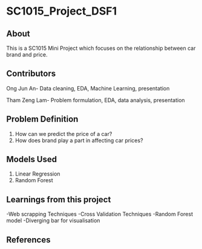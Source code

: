 # SC1015_Project_DSF1

## About
This is a SC1015 Mini Project which focuses on the relationship between car brand and price. 

## Contributors
Ong Jun An- Data cleaning, EDA, Machine Learning, presentation

Tham Zeng Lam- Problem formulation, EDA, data analysis, presentation

## Problem Definition
1) How can we predict the price of a car?
2) How does brand play a part in affecting car prices?

## Models Used
1) Linear Regression
2) Random Forest

## Learnings from this project
-Web scrapping Techniques
-Cross Validation Techniques
-Random Forest model
-Diverging bar for visualisation
## References



